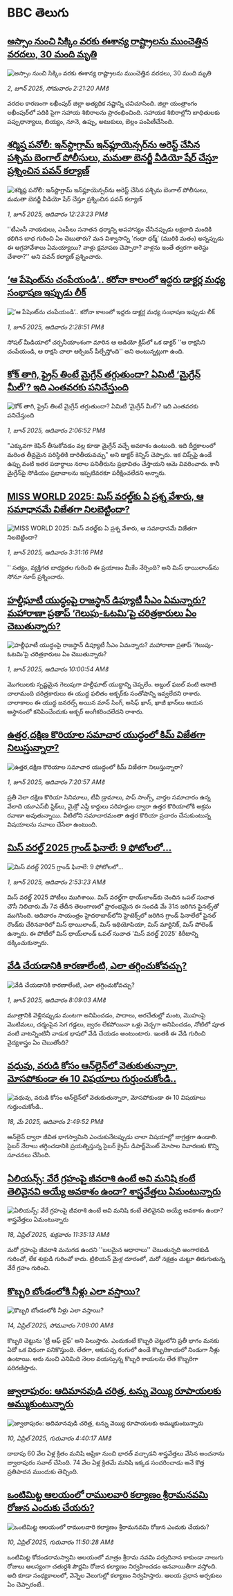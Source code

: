 # BBC తెలుగు## [అస్సాం నుంచి సిక్కిం వరకు ఈశాన్య రాష్ట్రాలను ముంచెత్తిన వరదలు, 30 మంది మృతి](https://www.bbc.com/telugu/articles/c5yqvdl44nzo?at_campaign=githubrss)![అస్సాం నుంచి సిక్కిం వరకు ఈశాన్య రాష్ట్రాలను ముంచెత్తిన వరదలు, 30 మంది మృతి](https://ichef.bbci.co.uk/ace/standard/240/cpsprodpb/4d81/live/5d602bd0-3f51-11f0-b0cc-87d61af74654.jpg)_2, జూన్ 2025, సోమవారం 2:21:20 AMకి_వరదల కారణంగా లఖీంపుర్ జిల్లా అత్యధిక నష్టాన్ని చవిచూసింది. జిల్లా యంత్రాంగం లఖీంపుర్‌లో పదికి పైగా సహాయ శిబిరాలను ప్రారంభించింది. సహాయక శిబిరాల్లోని బాధితులకు పప్పుధాన్యాలు, బియ్యం,  నూనె, ఉప్పు, అటుకులు, బెల్లం పంపిణీచేసింది.## [శర్మిష్ఠ పనోలీ: ఇన్‌స్టాగ్రామ్ ఇన్‌ఫ్లూయెన్సర్‌‌ను అరెస్ట్ చేసిన పశ్చిమ బెంగాల్ పోలీసులు, మమతా బెనర్జీ వీడియో షేర్ చేస్తూ ప్రశ్నించిన పవన్ కల్యాణ్](https://www.bbc.com/telugu/articles/cdj9mdmjlypo?at_campaign=githubrss)![శర్మిష్ఠ పనోలీ: ఇన్‌స్టాగ్రామ్ ఇన్‌ఫ్లూయెన్సర్‌‌ను అరెస్ట్ చేసిన పశ్చిమ బెంగాల్ పోలీసులు, మమతా బెనర్జీ వీడియో షేర్ చేస్తూ ప్రశ్నించిన పవన్ కల్యాణ్](https://ichef.bbci.co.uk/ace/standard/240/cpsprodpb/4b65/live/1e60d650-3ede-11f0-b6e6-4ddb91039da1.jpg)_1, జూన్ 2025, ఆదివారం 12:23:23 PMకి_''టీఎంసీ నాయకులు, ఎంపీలు సనాతన ధర్మాన్ని అపహాస్యం చేసినప్పుడు లక్షలాది మందికి కలిగిన బాధ గురించి ఏం చెబుతారు? మన విశ్వాసాన్ని 'గంధా ధర్మ్' (మురికి మతం) అన్నప్పుడు ఈ ఆగ్రహావేశాలు ఏమయ్యాయి? వాళ్లు క్షమాపణ చెప్పారా? వాళ్లను ఇంతే త్వరగా అరెస్టు చేశారా?'' అని పవన్ కల్యాణ్ ప్రశ్నించారు.## [‘ఆ పేషెంట్‌ను చంపేయండి’.. కరోనా కాలంలో ఇద్దరు డాక్టర్ల మధ్య సంభాషణ ఇప్పుడు లీక్](https://www.bbc.com/telugu/articles/c057vm3vpnqo?at_campaign=githubrss)![‘ఆ పేషెంట్‌ను చంపేయండి’.. కరోనా కాలంలో ఇద్దరు డాక్టర్ల మధ్య సంభాషణ ఇప్పుడు లీక్](https://ichef.bbci.co.uk/ace/standard/240/cpsprodpb/d76e/live/6c549100-3ef0-11f0-835b-310c7b938e84.jpg)_1, జూన్ 2025, ఆదివారం 2:28:51 PMకి_సోషల్ మీడియాలో చర్చనీయాంశంగా మారిన ఆ ఆడియో క్లిప్‌లో ఒక డాక్టర్ ''ఆ రాక్షసిని చంపేయండి, ఆ రాక్షసి చాలా ఆక్సిజన్ పీల్చేస్తోంది'' అని అంటున్నట్లుగా ఉంది.## [కోక్ తాగి, ఫ్రైస్ తింటే మైగ్రేన్  తగ్గుతుందా? ఏమిటీ ‘మైగ్రేన్ మీల్’? ఇది ఎంతవరకు పనిచేస్తుంది](https://www.bbc.com/telugu/articles/c0r1jgjp2kro?at_campaign=githubrss)![కోక్ తాగి, ఫ్రైస్ తింటే మైగ్రేన్  తగ్గుతుందా? ఏమిటీ ‘మైగ్రేన్ మీల్’? ఇది ఎంతవరకు పనిచేస్తుంది](https://ichef.bbci.co.uk/ace/standard/240/cpsprodpb/e631/live/19f704a0-3ebf-11f0-8ca6-8b91e1b11774.jpg)_1, జూన్ 2025, ఆదివారం 2:06:52 PMకి_"ఎక్కువగా కెఫిన్ తీసుకోవడం వల్ల కూడా మైగ్రేన్ వచ్చే అవకాశం ఉంటుంది. ఇది దీర్ఘకాలంలో మరింత తీవ్రమైన పరిస్థితికి దారితీయవచ్చు" అని డాక్టర్ కెన్నిస్ చెప్పారు.
ఇక చిప్స్‌పై ఉండే ఉప్పు వంటి ఇతర పదార్థాలు నరాల పనితీరును ప్రభావితం చేస్తాయని ఆమె వివరించారు. కానీ మైగ్రేన్‌పై సోడియం ప్రభావాలను ఇప్పటివరకూ పరీక్షించలేదని అన్నారు.## [MISS WORLD 2025: మిస్ వరల్డ్‌కు ఏ ప్రశ్న వేశారు, ఆ సమాధానమే విజేతగా నిలబెట్టిందా?](https://www.bbc.com/telugu/articles/cn4qgjp3qdpo?at_campaign=githubrss)![MISS WORLD 2025: మిస్ వరల్డ్‌కు ఏ ప్రశ్న వేశారు, ఆ సమాధానమే విజేతగా నిలబెట్టిందా?](https://ichef.bbci.co.uk/ace/standard/240/cpsprodpb/f33e/live/fe9d23f0-3efb-11f0-b6e6-4ddb91039da1.jpg)_1, జూన్ 2025, ఆదివారం 3:31:16 PMకి_'' సత్యం, వ్యక్తిగత బాధ్యతల గురించి ఈ ప్రయాణం మీకేం నేర్పింది? అని మిస్ థాయిలాండ్‌ను సోనూ సూద్ ప్రశ్నించారు.## [హల్దీఘాటీ యుద్ధంపై రాజస్థాన్ డిప్యూటీ సీఎం ఏమన్నారు? మహారాణా ప్రతాప్ ‘గెలుపు-ఓటమి’పై చరిత్రకారులు ఏం చెబుతున్నారు?](https://www.bbc.com/telugu/articles/cq85gxvzvdvo?at_campaign=githubrss)![హల్దీఘాటీ యుద్ధంపై రాజస్థాన్ డిప్యూటీ సీఎం ఏమన్నారు? మహారాణా ప్రతాప్ ‘గెలుపు-ఓటమి’పై చరిత్రకారులు ఏం చెబుతున్నారు?](https://ichef.bbci.co.uk/ace/standard/240/cpsprodpb/f82c/live/1dba1e90-3ea8-11f0-bace-e1270fc31f5e.png)_1, జూన్ 2025, ఆదివారం 10:00:54 AMకి_మొగలులకు స్పష్టమైన గెలుపుగా హల్దీఘాట్ యుద్ధాన్ని చెప్పలేం. అబ్దుల్ ఫజల్ వంటి ఆనాటి చాలామంది చరిత్రకారులు ఈ యుద్ధ ఫలితం అక్బర్‌కు సంతోషాన్ని ఇవ్వలేదని రాశారు.
చాలాకాలం ఈ యుద్ధ జనరల్స్ అయిన మాన్ సింగ్, అసిఫ్ ఖాన్, ఖాజీ ఖాన్‌లు ఆయన ఆస్థానంలో కనిపించేందుకు అక్బర్ అంగీకరించలేదని రాశారు.## [ఉత్తర,దక్షిణ కొరియాల సమాచార యుద్ధంలో కిమ్ విజేతగా నిలుస్తున్నారా?](https://www.bbc.com/telugu/articles/c79erj0pjv8o?at_campaign=githubrss)![ఉత్తర,దక్షిణ కొరియాల సమాచార యుద్ధంలో కిమ్ విజేతగా నిలుస్తున్నారా?](https://ichef.bbci.co.uk/ace/standard/240/cpsprodpb/8b3b/live/c3cd00f0-3ecf-11f0-a924-752ef7b8a6a5.jpg)_1, జూన్ 2025, ఆదివారం 7:20:57 AMకి_ప్రతీ నెలా దక్షిణ కొరియా సినిమాలు, టీవీ డ్రామాలు, పాప్ సాంగ్స్, వార్తల సమాచారం ఉన్న వేలాది యూఎస్‌బీ స్టిక్‌లు, మైక్రో ఎస్డీ కార్డులు సరిహద్దుల ద్వారా ఉత్తర కొరియాలోకి అక్రమ రవాణా అవుతున్నాయి. వీటిలోని సమాచారమంతా ఉత్తర కొరియా ప్రచారం చేసుకుంటున్న విషయాలను  సవాలు చేసేలా ఉంటుంది.## [మిస్ వరల్డ్ 2025 గ్రాండ్ ఫినాలే: 9 ఫోటోలలో... ](https://www.bbc.com/telugu/articles/cdxkj1e07r9o?at_campaign=githubrss)![మిస్ వరల్డ్ 2025 గ్రాండ్ ఫినాలే: 9 ఫోటోలలో... ](https://ichef.bbci.co.uk/ace/standard/240/cpsprodpb/4543/live/69094d50-3e92-11f0-b180-59585ab2341f.jpg)_1, జూన్ 2025, ఆదివారం 2:53:23 AMకి_మిస్‌ వరల్డ్ 2025 పోటీలు ముగిశాయి. మిస్ వరల్డ్‌‌గా థాయ్‌లాండ్‌కు చెందిన ఒపల్ సుచాత చౌసీ నిలిచారు.మే 7వ తేదీన తెలంగాణలో ప్రారంభమైన ఈ సందడి మే 31న జరిగిన ఫైనల్స్‌తో ముగిసింది. ఆదివారం సాయంత్రం హైదరాబాద్‌లోని హైటెక్స్‌లో జరిగిన గ్రాండ్ ఫినాలే‌లో ఫైనల్ రౌండ్‌కు చేరినవారిలో మిస్ థాయిలాండ్, మిస్ ఇథియోపియా, మిస్ మార్టినిక్, మిస్ పోలెండ్ ఉన్నారు. ఈ పోటీలో మిస్ థాయ్‌లాండ్ ఒపల్ సుచాత 'మిస్ వరల్డ్ 2025' కిరీటాన్ని దక్కించుకున్నారు.## [వేడి చేయడానికి కారణాలేంటి, ఎలా తగ్గించుకోవచ్చు?](https://www.bbc.com/telugu/articles/c20147lgvxxo?at_campaign=githubrss)![వేడి చేయడానికి కారణాలేంటి, ఎలా తగ్గించుకోవచ్చు?](https://ichef.bbci.co.uk/ace/standard/240/cpsprodpb/1e36/live/85950030-3eb6-11f0-835b-310c7b938e84.jpg)_1, జూన్ 2025, ఆదివారం 8:09:03 AMకి_మూత్రానికి వెళ్లినప్పుడు మంటగా అనిపించడం, పాదాలు, అరచేతుల్లో మంట, మొహంపై మొటిమలు, చర్మంపైన సెగ గడ్డలు, జ్వరం లేకపోయినా ఒళ్లు వెచ్చగా అనిపించడం, నోటిలో పూత వంటి వాటన్నింటినీ వాడుక భాషలో వేడి చేయడం అంటుంటారు. ఇంతకీ ఈ వేడి గురించి వైద్యశాస్త్రం ఏం చెబుతోంది?## [వధువు, వరుడి కోసం ఆన్‌లైన్‌లో వెతుకుతున్నారా, మోసపోకుండా ఈ 10 విషయాలు గుర్తుంచుకోండి..](https://www.bbc.com/telugu/articles/c5yrny82136o?at_campaign=githubrss)![వధువు, వరుడి కోసం ఆన్‌లైన్‌లో వెతుకుతున్నారా, మోసపోకుండా ఈ 10 విషయాలు గుర్తుంచుకోండి..](https://ichef.bbci.co.uk/ace/standard/240/cpsprodpb/74cc/live/3f04f8a0-28fe-11f0-8c66-ebf25fc2cfef.jpg)_18, మే 2025, ఆదివారం 2:49:52 PMకి_ఆన్‌లైన్ ద్వారా జీవిత భాగస్వామిని ఎంచుకునేటప్పుడు చాలా విషయాల్లో జాగ్రత్తగా ఉండాలి. సైబర్ నేరాలు తగ్గించడానికి ప్రయత్నిస్తున్న సైబర్ క్రైమ్ డిపార్ట్‌మెంట్ మోసాల నివారణకు కొన్ని సూచనలు చేసింది.## [ఏలియన్స్: వేరే గ్రహంపై జీవరాశి ఉంటే అవి మనిషి కంటే తెలివైనవి అయ్యే అవకాశం ఉందా? శాస్త్రవేత్తలు ఏమంటున్నారు](https://www.bbc.com/telugu/articles/cn7xelz1r85o?at_campaign=githubrss)![ఏలియన్స్: వేరే గ్రహంపై జీవరాశి ఉంటే అవి మనిషి కంటే తెలివైనవి అయ్యే అవకాశం ఉందా? శాస్త్రవేత్తలు ఏమంటున్నారు](https://ichef.bbci.co.uk/ace/standard/240/cpsprodpb/b07b/live/a29a56f0-1b9b-11f0-a455-cf1d5f751d2f.png)_18, ఏప్రిల్ 2025, శుక్రవారం 11:35:13 AMకి_మరో గ్రహంపై జీవరాశి మనుగడ ఉందని ''బలమైన ఆధారాలు'' చెబుతున్నది అంగారకుడి గురించో, లేక శుక్రుడి గురించో కాదు. ట్రిలియన్ మైళ్ల దూరంలో, మరో నక్షత్రం చుట్టూ తిరుగుతున్న వేరే గ్రహం గురించి.## [కొబ్బరి బోండంలోకి నీళ్లు ఎలా వస్తాయి?](https://www.bbc.com/telugu/articles/czjn4mzxxy8o?at_campaign=githubrss)![కొబ్బరి బోండంలోకి నీళ్లు ఎలా వస్తాయి?](https://ichef.bbci.co.uk/ace/standard/240/cpsprodpb/46c5/live/684a55e0-18fd-11f0-8b11-7756b7b808cc.jpg)_14, ఏప్రిల్ 2025, సోమవారం 7:09:00 AMకి_కొబ్బరి చెట్టును 'ట్రీ ఆఫ్ లైఫ్' అని పిలుస్తారు. ఎందుకంటే కొబ్బరి చెట్టులోని ప్రతీ భాగం మనకు ఏదో ఒక విధంగా పనికొస్తుంది. లేతగా, ఆకుపచ్చ రంగులో ఉండే కొబ్బరికాయలో నిండుగా నీళ్లు ఉంటాయి. ఆరు నుంచి ఎనిమిది నెలల వయస్సున్న కొబ్బరి కాయలను లేత కొబ్బరిగా పరిగణిస్తారు.## [జ్వాలాపురం: ఆదిమానవుడి చరిత్ర, టన్ను వెయ్యి రూపాయలకు అమ్ముకుంటున్నారు ](https://www.bbc.com/telugu/articles/creqqnwdd5qo?at_campaign=githubrss)![జ్వాలాపురం: ఆదిమానవుడి చరిత్ర, టన్ను వెయ్యి రూపాయలకు అమ్ముకుంటున్నారు ](https://ichef.bbci.co.uk/ace/standard/240/cpsprodpb/765e/live/b472e2d0-15b4-11f0-842b-a7355694993d.jpg)_10, ఏప్రిల్ 2025, గురువారం 4:40:17 AMకి_దాదాపు 60 వేల ఏళ్ల క్రితం మనిషి ఆఫ్రికా నుంచి భారత్ వచ్చాడని శాస్త్రవేత్తలు వేసిన అంచనాను జ్వాలాపురం సవాల్ చేసింది. 74 వేల ఏళ్ల క్రితమే మనిషి ఇక్కడ సంచరించాడు అనే కొత్త ప్రతిపాదన ముందుకు తెచ్చింది.## [ఒంటిమిట్ట ఆలయంలో రాములవారి కల్యాణం శ్రీరామనవమి రోజున ఎందుకు చేయరు?](https://www.bbc.com/telugu/articles/ce822j5e465o?at_campaign=githubrss)![ఒంటిమిట్ట ఆలయంలో రాములవారి కల్యాణం శ్రీరామనవమి రోజున ఎందుకు చేయరు?](https://ichef.bbci.co.uk/ace/standard/240/cpsprodpb/fed5/live/25534d40-1601-11f0-b58a-6113af226972.jpg)_10, ఏప్రిల్ 2025, గురువారం 11:50:28 AMకి_ఒంటిమిట్ట కోదండరామస్వామి ఆలయంలో మాత్రం శ్రీరామ నవమి పర్వదినాన కాకుండా నాలుగు రోజులు ఆలస్యంగా చతుర్దశి పౌర్ణమి రోజున కల్యాణం నిర్వహించడం ఆనవాయితీగా వస్తోంది. అది కూడా సంధ్యకాలంలో, వెన్నెల వెలుగుల్లో కల్యాణం నిర్వహిస్తారు. ఆలయ ప్రధాన అర్చకులు ఏం చెప్పారంటే..